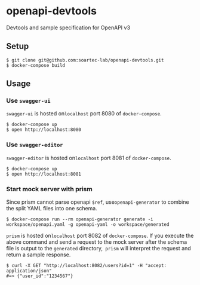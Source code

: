 # openapi-devtools
Devtools and sample specification for OpenAPI v3

## Setup

```
$ git clone git@github.com:soartec-lab/openapi-devtools.git
$ docker-compose build
```

## Usage

### Use `swagger-ui`

`swagger-ui` is hosted on`localhost` port 8080 of `docker-compose`.

```
$ docker-compose up
$ open http://localhost:8080
```

### Use `swagger-editor`

`swagger-editor` is hosted on`localhost` port 8081 of `docker-compose`.

```
$ docker-compose up
$ open http://localhost:8081
```

### Start mock server with prism

Since prism cannot parse openapi `$ref`, use`openapi-generator` to combine the split YAML files into one schema.

```
$ docker-compose run --rm openapi-generator generate -i workspace/openapi.yaml -g openapi-yaml -o workspace/generated
```

`prism` is hosted on`localhost` port 8082 of `docker-compose`.
If you execute the above command and send a request to the mock server after the schema file is output to the `generated` directory,` prism` will interpret the request and return a sample response.

```
$ curl -X GET "http://localhost:8082/users?id=1" -H "accept: application/json"
#=> {"user_id":"1234567"}
```